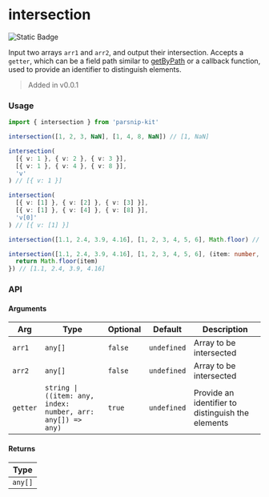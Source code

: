 # intersection
![Static Badge](https://img.shields.io/badge/Coverage-100.00%-FF8C00)
      
Input two arrays `arr1` and `arr2`, and output their intersection. Accepts a `getter`, which can be a field path similar to [getByPath](../object/getByPath) or a callback function, used to provide an identifier to distinguish elements.

> Added in v0.0.1



### Usage

```ts
import { intersection } from 'parsnip-kit'

intersection([1, 2, 3, NaN], [1, 4, 8, NaN]) // [1, NaN]

intersection(
  [{ v: 1 }, { v: 2 }, { v: 3 }],
  [{ v: 1 }, { v: 4 }, { v: 8 }],
  'v'
) // [{ v: 1 }]

intersection(
  [{ v: [1] }, { v: [2] }, { v: [3] }],
  [{ v: [1] }, { v: [4] }, { v: [8] }],
  'v[0]'
) // [{ v: [1] }]

intersection([1.1, 2.4, 3.9, 4.16], [1, 2, 3, 4, 5, 6], Math.floor) // [1.1, 2.4, 3.9, 4.16]

intersection([1.1, 2.4, 3.9, 4.16], [1, 2, 3, 4, 5, 6], (item: number, index: number, arr: number[]) => {
  return Math.floor(item)
}) // [1.1, 2.4, 3.9, 4.16]
```


### API

#### Arguments

| Arg | Type | Optional | Default | Description |
| --- | --- | --- | --- | --- |
| `arr1` | `any[]` | `false` | `undefined` | Array to be intersected |
| `arr2` | `any[]` | `false` | `undefined` | Array to be intersected |
| `getter` | `string \| ((item: any, index: number, arr: any[]) => any)` | `true` | `undefined` | Provide an identifier to distinguish the elements |

#### Returns

| Type |
| ---  |
| `any[]`  |